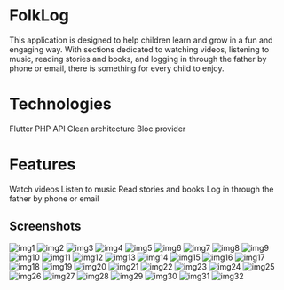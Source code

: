 # FolkLog

This application is designed to help children learn and grow in a fun and engaging way. With sections dedicated to watching videos, listening to music, reading stories and books, and logging in through the father by phone or email, there is something for every child to enjoy.

# Technologies

Flutter
PHP API
Clean architecture
Bloc provider

# Features

Watch videos
Listen to music
Read stories and books
Log in through the father by phone or email

## Screenshots

![img1](https://github.com/ma159123/folklog_app/assets/87338457/48b5290a-3211-4ff8-9687-2d67b2da3543)
![img2](https://github.com/ma159123/folklog_app/assets/87338457/3544121d-5930-46ba-a7b7-bb602bd1386f)
![img3](https://github.com/ma159123/folklog_app/assets/87338457/0096ce6a-d3ca-4aa7-bd1b-0cde29403f1c)
![img4](https://github.com/ma159123/folklog_app/assets/87338457/d6b58ecc-af4b-4cb1-9b0c-c5f9704a9116)
![img5](https://github.com/ma159123/folklog_app/assets/87338457/61cda7e8-ce70-4272-86be-5b960f092c7c)
![img6](https://github.com/ma159123/folklog_app/assets/87338457/38eb4bb3-a366-4fa5-9de8-fe6f98154696)
![img7](https://github.com/ma159123/folklog_app/assets/87338457/2152a819-6db2-4ee4-beab-dd409c813b63)
![img8](https://github.com/ma159123/folklog_app/assets/87338457/8a4c8dc7-ff76-4ace-9dbe-6ccffe4418d4)
![img9](https://github.com/ma159123/folklog_app/assets/87338457/9e3f8b14-558e-4032-a6ce-5a3ed3717023)
![img10](https://github.com/ma159123/folklog_app/assets/87338457/ca3ff728-4b4c-4631-8e11-dd73672c6fb1)
![img11](https://github.com/ma159123/folklog_app/assets/87338457/8a9979aa-9650-493a-aa54-f7763ca0c542)
![img12](https://github.com/ma159123/folklog_app/assets/87338457/41d73f64-2cda-4ea1-8566-bb8bf9648f24)
![img13](https://github.com/ma159123/folklog_app/assets/87338457/0f97f326-97b2-4514-911c-dea310c4d141)
![img14](https://github.com/ma159123/folklog_app/assets/87338457/8b63f819-fbbe-4eab-928b-9c15fe109bfb)
![img15](https://github.com/ma159123/folklog_app/assets/87338457/3c4fe0eb-b287-42ab-8494-c3ddf407c443)
![img16](https://github.com/ma159123/folklog_app/assets/87338457/1327289f-243f-484d-b3d1-85fc4c8c5cad)
![img17](https://github.com/ma159123/folklog_app/assets/87338457/010d5cd6-b84c-4468-bc09-c6f9beb17560)
![img18](https://github.com/ma159123/folklog_app/assets/87338457/723a5102-7b96-47c2-aec2-363e0517391d)
![img19](https://github.com/ma159123/folklog_app/assets/87338457/54d9a77f-23e8-447d-804c-a938711f49bb)
![img20](https://github.com/ma159123/folklog_app/assets/87338457/4b174eed-feb6-4570-b1ee-cc7e2b50e633)
![img21](https://github.com/ma159123/folklog_app/assets/87338457/c9586416-cf0b-49a5-b21e-ba96d2eb2d93)
![img22](https://github.com/ma159123/folklog_app/assets/87338457/851cd579-93b8-463d-b9c1-504cf20782bd)
![img23](https://github.com/ma159123/folklog_app/assets/87338457/ffed94f2-3bbc-4fb2-abd5-ab0cd36eef99)
![img24](https://github.com/ma159123/folklog_app/assets/87338457/50805cb6-d593-4678-8cea-77747af8394c)
![img25](https://github.com/ma159123/folklog_app/assets/87338457/385904a2-4ae4-47c3-9099-168fc5ec9752)
![img26](https://github.com/ma159123/folklog_app/assets/87338457/aa1250a7-bc63-4256-a3e9-b5b24152b601)
![img27](https://github.com/ma159123/folklog_app/assets/87338457/fbfbdceb-9c7a-42d0-b1d6-6c2acc544b1d)
![img28](https://github.com/ma159123/folklog_app/assets/87338457/23c8dbec-c0cc-4dcf-a9e2-215808f1a1a1)
![img29](https://github.com/ma159123/folklog_app/assets/87338457/41159e54-9aec-4ba4-a7f7-21db318896b7)
![img30](https://github.com/ma159123/folklog_app/assets/87338457/a6b99eb8-1922-4c9f-99bd-a1d137f76304)
![img31](https://github.com/ma159123/folklog_app/assets/87338457/056f8c2d-73bd-438c-8c5c-6a610e338b43)
![img32](https://github.com/ma159123/folklog_app/assets/87338457/2a978d17-fdc9-4245-95fa-74140c736d43)

